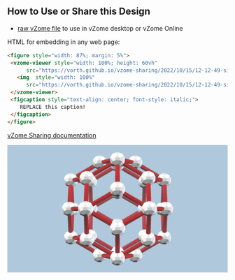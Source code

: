 
## How to Use or Share this Design

 - [raw vZome file](<https://raw.githubusercontent.com/vorth/vzome-sharing/main/2022/10/15/12-12-49-simple-2-scenes/simple-2-scenes.vZome>) to use in vZome desktop or vZome Online
 
 HTML for embedding in any web page:
 ```html
<figure style="width: 87%; margin: 5%">
  <vzome-viewer style="width: 100%; height: 60vh"
       src="https://vorth.github.io/vzome-sharing/2022/10/15/12-12-49-simple-2-scenes/simple-2-scenes.vZome" >
    <img  style="width: 100%"
       src="https://vorth.github.io/vzome-sharing/2022/10/15/12-12-49-simple-2-scenes/simple-2-scenes.png" >
  </vzome-viewer>
  <figcaption style="text-align: center; font-style: italic;">
     REPLACE this caption!
  </figcaption>
</figure>
 ```

[vZome Sharing documentation](https://vzome.github.io/vzome/sharing.html#how-it-works)

![Image](<simple-2-scenes.png>)

